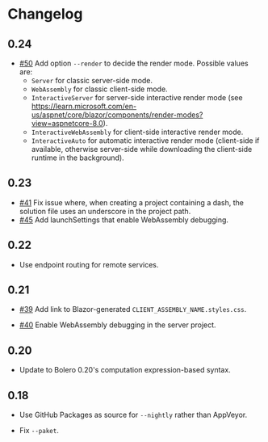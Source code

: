 # Changelog

## 0.24

* [#50](https://github.com/fsbolero/Template/issues/50) Add option `--render` to decide the render mode. Possible values are:
    * `Server` for classic server-side mode.
    * `WebAssembly` for classic client-side mode.
    * `InteractiveServer` for server-side interactive render mode (see https://learn.microsoft.com/en-us/aspnet/core/blazor/components/render-modes?view=aspnetcore-8.0).
    * `InteractiveWebAssembly` for client-side interactive render mode.
    * `InteractiveAuto` for automatic interactive render mode (client-side if available, otherwise server-side while downloading the client-side runtime in the background).

## 0.23

* [#41](https://github.com/fsbolero/Template/issues/41) Fix issue where, when creating a project containing a dash, the solution file uses an underscore in the project path.
* [#45](https://github.com/fsbolero/Template/issues/45) Add launchSettings that enable WebAssembly debugging.

## 0.22

* Use endpoint routing for remote services.

## 0.21

* [#39](https://github.com/fsbolero/Template/issues/39) Add link to Blazor-generated `CLIENT_ASSEMBLY_NAME.styles.css`.

* [#40](https://github.com/fsbolero/Template/issues/40) Enable WebAssembly debugging in the server project.

## 0.20

* Update to Bolero 0.20's computation expression-based syntax.

## 0.18

* Use GitHub Packages as source for `--nightly` rather than AppVeyor.

* Fix `--paket`.
